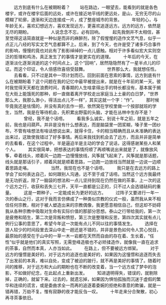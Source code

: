 　　远方到底有什么在被期盼着？
　　站在路边，一眼望去，能看到的就是各色楼宇，或许在楼宇后面的远处，或许在接近地平线的更远处，是山，无穷无尽的山模糊了轮廓，逐渐和天边连接成一片，成了整座城市的背景。
　　年轻的心，与年龄无关。喜欢幻想远方，喜欢发现远方，更喜欢追逐远方。远方的远方，依然是无尽的期盼。
　　
　　人说念念不忘，必有回响。
　　起先我倒并不太相信，甚至觉得这话简直就是一种似是而非的麻醉剂，除了假惺惺的造作文艺气息，似乎一点正儿八经的写实文艺气息都算不上。后来，到了今天，也许是受了诸多巧合事件的影响，慢慢的竟也对此有了影影绰绰的一点儿感触。相对于许多看似宏大实则空泛的哲理和鸡汤，真正发生了的事情才是更实在的道理。
　　十年后的今天，在逐渐淡化逐渐消逝的这个时间点上，这个“回响”，居然隐隐然有了一星半点儿的印证。而这个印证，令人倍感欣喜倍受鼓舞。
　　
　　世界那么大，我就想任性。
　　去看看，只不过是其中一项计划而已。回到前面在思索的事情，远方到底有什么在被期盼着？这个问题在我的记忆中最早被提出来，就是在十年前的某一天。彼时我觉得天天都在浪费时间，青春期的人生啥拿得出手的特长都没有，基本属于搁在大街上能饿死的那种，却一直做着离开学校走出家庭当上土豪的白日梦，“世界那么大，我那么渺小，得活出点儿不一样”，其实这就一个字：“作”。
　　那时候毕竟我还是怯懦的，并没有真的去作一把，依然窝在学校里做一个按部就班的学生，当然，我是在等待机会，先积累出野蛮的头脑，才能在丛林中生存不是？
　　
　　曾经，我不是个话唠。
　　看我多么诚实，别说十年之前，就是五年之前，我也是闷葫芦。并非是没有什么想表达，而是脑袋里一团浆糊，嗓子里一团纱布，不管有啥想法有啥话想说出来，就得卡住，卡的相当精确而且从未准确的表达出来过，这致使我错过了好多事情。再后来我找到机会去了远方，而且并非是简单的去看看，在这个过程中，半是逼迫半是主动的学会了说话，这得感谢某些人和某个人。
　　其实很简单，把想表达的事情捋顺了再顺嘴说出来就是了，就像放风筝，牵着线头，顺着风一边跑一边慢慢放线，风筝就飞起来了。风筝就是那话题，线头就是那话引子，顺着风就是顺着思路，一边跑一边放线当然就是一边说一边顺着思路走咯。
　　
　　当然，我现在也不是个话唠。
　　我只是在去远方的路上学会了如何表达自己，如何跟别人沟通，远不至于成了话唠。当然这个远方我最终是无功折返，除了一脑袋的想法和一点儿坚持到现在仍然在做的茶事，上一次的这个远方之行，收获和丢失三七开，天平一直都是公正的，只不过人会选错砝码的重量。
　　这是一颗种子，一定能成长为更好的远方。
　　过阵子又要进行一年一次的泰山之行，这对于我而言仿佛成了一种类似宗教的仪式一般，虽然我从来不相信任何宗教，相对于被人塑造出来的宗教偶像，我更愿意相信自己，但这却不妨碍我从各种宗教中吸取对生命有实际价值的那部分思想。泰山之行带给我的，第一次是疲倦和陌生，第二次是背叛和愤怒，第三次是整理和反思，第四次其实就有点儿例行公事的意思了，希望今年这一次能有点儿不同以往的事情发生。
　　选择在游人较少的时间段里去深山中走一趟还是不错的，并非是景色如何令人赏心悦目，最原始的感受在于山中的一草一木一岩都在天然而自由的存在着、生长着，“任性”似乎就是他们的真实写照，无需登峰造极也不必矫揉造作，就像我一直在追求的茶事，自然而本真，人亦当如此。
　　在路上，但不要被远方绑架。
　　对于远方的憧憬是美好的，对于远方的追逐也是美好的，如果因为这憧憬和追逐而失去了出发前的本真，难以自处，变成了被迫的跛行，就不再是美好的事情了。随着时间的推移，对于远方和大山的期盼也在不断的改变着，当一个远方成了梦中的泡影，不如做好纪念，在此起点上重新出发。
　　知进退明得失，错误的，就剔除掉，正确的，就留下来。过去的，就遗忘掉，如果因为惧怕孤独而沉迷于虚假的繁华和连续的谎言，或是委曲求全一而再的追逐着委婉的拒绝和善意的欺骗，就是一错再错，万劫不复。惟有寂静的夜才能反刍一叹。
　　十年走来分合聚散，初心再寻茶事依旧。
　　
